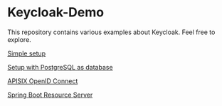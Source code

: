 # Keycloak-Demo

This repository contains various examples about Keycloak. Feel free to explore.

<a href="simple/README.md">Simple setup<a/>

<a href="postgres/README.md">Setup with PostgreSQL as database<a/>

<a href="apisix/oidc-confidential/README.md">APISIX OpenID Connect<a/>

<a href="spring-boot/resource-server/README.md">Spring Boot Resource Server<a/>
